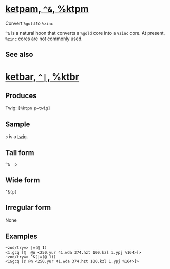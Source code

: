 [ketpam, `^&`, %ktpm](#ktpm)
============================

Convert `%gold` to `%zinc`

`^&` is a natural hoon that converts a `%gold` core into a `%zinc` core.
At present, `%zinc` cores are not commonly used.

See also
--------

[ketbar, `^|`, %ktbr](#ktbr)
============================

Produces
--------

Twig: `[%ktpm p=twig]`

Sample
------

`p` is a [twig]().

Tall form
---------

    ^&  p

Wide form
---------

    ^&(p)

Irregular form
--------------

None

Examples
--------

    ~zod/try=> |=(@ 1)
    <1.gcq [@  @n <250.yur 41.wda 374.hzt 100.kzl 1.ypj %164>]>
    ~zod/try=> ^&(|=(@ 1))
    <1&gcq [@ @n <250.yur 41.wda 374.hzt 100.kzl 1.ypj %164>]>
